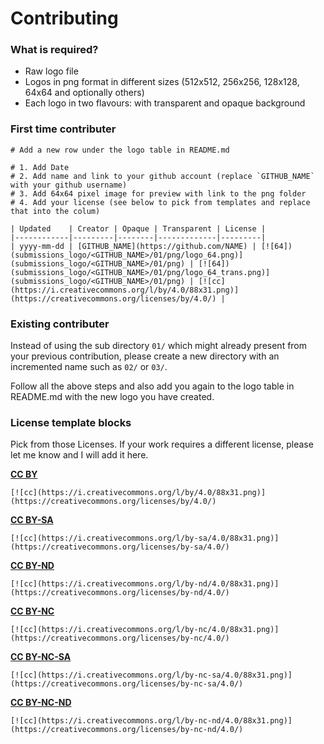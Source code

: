 # Contributing

### What is required?

* Raw logo file
* Logos in png format in different sizes (512x512, 256x256, 128x128, 64x64 and optionally others)
* Each logo in two flavours: with transparent and opaque background

### First time contributer

```
# Add a new row under the logo table in README.md

# 1. Add Date
# 2. Add name and link to your github account (replace `GITHUB_NAME` with your github username)
# 3. Add 64x64 pixel image for preview with link to the png folder
# 4. Add your license (see below to pick from templates and replace that into the colum)

| Updated    | Creator | Opaque | Transparent | License |
|------------|---------|--------|-------------|---------|
| yyyy-mm-dd | [GITHUB_NAME](https://github.com/NAME) | [![64])(submissions_logo/<GITHUB_NAME>/01/png/logo_64.png)](submissions_logo/<GITHUB_NAME>/01/png) | [![64])(submissions_logo/<GITHUB_NAME>/01/png/logo_64_trans.png)](submissions_logo/<GITHUB_NAME>/01/png) | [![cc](https://i.creativecommons.org/l/by/4.0/88x31.png)](https://creativecommons.org/licenses/by/4.0/) |
```

### Existing contributer

Instead of using the sub directory `01/` which might already present from your previous contribution, please create a new directory with an incremented name such as `02/` or `03/`.

Follow all the above steps and also add you again to the logo table in README.md with the new logo you have created.

### License template blocks

Pick from those Licenses. If your work requires a different license, please let me know and I will add it here.

**[CC BY](https://creativecommons.org/licenses/by/4.0/)**
```
[![cc](https://i.creativecommons.org/l/by/4.0/88x31.png)](https://creativecommons.org/licenses/by/4.0/)
```

**[CC BY-SA](https://creativecommons.org/licenses/by-sa/4.0/)**
```
[![cc](https://i.creativecommons.org/l/by-sa/4.0/88x31.png)](https://creativecommons.org/licenses/by-sa/4.0/)
```

**[CC BY-ND](https://creativecommons.org/licenses/by-nd/4.0/)**
```
[![cc](https://i.creativecommons.org/l/by-nd/4.0/88x31.png)](https://creativecommons.org/licenses/by-nd/4.0/)
```

**[CC BY-NC](https://creativecommons.org/licenses/by-nc/4.0/)**
```
[![cc](https://i.creativecommons.org/l/by-nc/4.0/88x31.png)](https://creativecommons.org/licenses/by-nc/4.0/)
```

**[CC BY-NC-SA](https://creativecommons.org/licenses/by-nc-sa/4.0/)**
```
[![cc](https://i.creativecommons.org/l/by-nc-sa/4.0/88x31.png)](https://creativecommons.org/licenses/by-nc-sa/4.0/)
```

**[CC BY-NC-ND](https://creativecommons.org/licenses/by-nc-nd/4.0/)**
```
[![cc](https://i.creativecommons.org/l/by-nc-nd/4.0/88x31.png)](https://creativecommons.org/licenses/by-nc-nd/4.0/)
```
